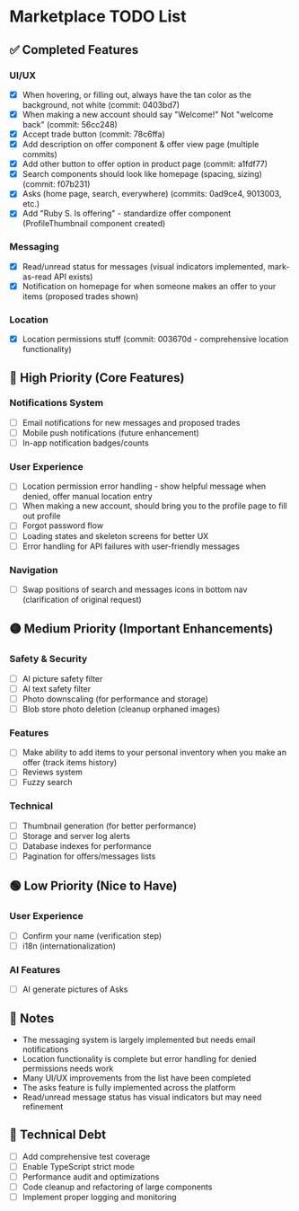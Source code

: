 # Marketplace TODO List

## ✅ Completed Features

### UI/UX
- [x] When hovering, or filling out, always have the tan color as the background, not white (commit: 0403bd7)
- [x] When making a new account should say "Welcome!" Not "welcome back" (commit: 56cc248)
- [x] Accept trade button (commit: 78c6ffa)
- [x] Add description on offer component & offer view page (multiple commits)
- [x] Add other button to offer option in product page (commit: a1fdf77)
- [x] Search components should look like homepage (spacing, sizing) (commit: f07b231)
- [x] Asks (home page, search, everywhere) (commits: 0ad9ce4, 9013003, etc.)
- [x] Add "Ruby S. Is offering" - standardize offer component (ProfileThumbnail component created)

### Messaging
- [x] Read/unread status for messages (visual indicators implemented, mark-as-read API exists)
- [x] Notification on homepage for when someone makes an offer to your items (proposed trades shown)

### Location
- [x] Location permissions stuff (commit: 003670d - comprehensive location functionality)

## 🔴 High Priority (Core Features)

### Notifications System
- [ ] Email notifications for new messages and proposed trades
- [ ] Mobile push notifications (future enhancement)
- [ ] In-app notification badges/counts

### User Experience
- [ ] Location permission error handling - show helpful message when denied, offer manual location entry
- [ ] When making a new account, should bring you to the profile page to fill out profile
- [ ] Forgot password flow
- [ ] Loading states and skeleton screens for better UX
- [ ] Error handling for API failures with user-friendly messages

### Navigation
- [ ] Swap positions of search and messages icons in bottom nav (clarification of original request)

## 🟡 Medium Priority (Important Enhancements)

### Safety & Security
- [ ] AI picture safety filter
- [ ] AI text safety filter
- [ ] Photo downscaling (for performance and storage)
- [ ] Blob store photo deletion (cleanup orphaned images)

### Features
- [ ] Make ability to add items to your personal inventory when you make an offer (track items history)
- [ ] Reviews system
- [ ] Fuzzy search

### Technical
- [ ] Thumbnail generation (for better performance)
- [ ] Storage and server log alerts
- [ ] Database indexes for performance
- [ ] Pagination for offers/messages lists

## 🟢 Low Priority (Nice to Have)

### User Experience
- [ ] Confirm your name (verification step)
- [ ] i18n (internationalization)

### AI Features
- [ ] AI generate pictures of Asks

## 📝 Notes

- The messaging system is largely implemented but needs email notifications
- Location functionality is complete but error handling for denied permissions needs work
- Many UI/UX improvements from the list have been completed
- The asks feature is fully implemented across the platform
- Read/unread message status has visual indicators but may need refinement

## 🔧 Technical Debt

- [ ] Add comprehensive test coverage
- [ ] Enable TypeScript strict mode
- [ ] Performance audit and optimizations
- [ ] Code cleanup and refactoring of large components
- [ ] Implement proper logging and monitoring
